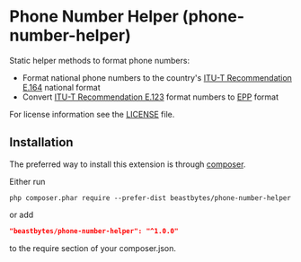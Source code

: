 # Phone Number Helper (phone-number-helper)
Static helper methods to format phone numbers:

* Format national phone numbers to the country's [ITU-T Recommendation E.164](https://www.itu.int/rec/T-REC-E.164) national format
* Convert [ITU-T Recommendation E.123](https://www.itu.int/rec/T-REC-E.123) format numbers to [EPP](https://www.rfc-editor.org/rfc/rfc4933.html#section-2.5) format

For license information see the [LICENSE](LICENSE.md) file.

## Installation

The preferred way to install this extension is through [composer](http://getcomposer.org/download/).

Either run

```
php composer.phar require --prefer-dist beastbytes/phone-number-helper
```

or add

```json
"beastbytes/phone-number-helper": "^1.0.0"
```

to the require section of your composer.json.